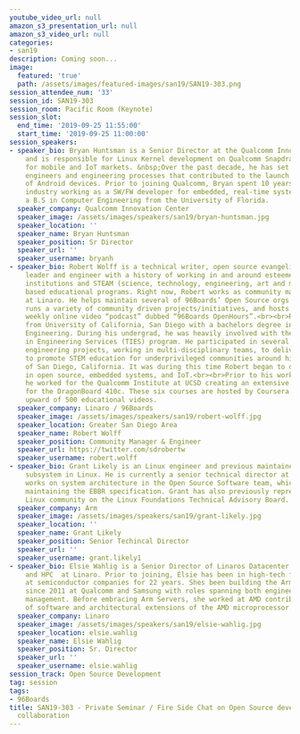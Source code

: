 ```yaml
---
youtube_video_url: null
amazon_s3_presentation_url: null
amazon_s3_video_url: null
categories:
- san19
description: Coming soon...
image:
  featured: 'true'
  path: /assets/images/featured-images/san19/SAN19-303.png
session_attendee_num: '33'
session_id: SAN19-303
session_room: Pacific Room (Keynote)
session_slot:
  end_time: '2019-09-25 11:55:00'
  start_time: '2019-09-25 11:00:00'
session_speakers:
- speaker_bio: Bryan Huntsman is a Senior Director at the Qualcomm Innovation Center
    and is responsible for Linux Kernel development on Qualcomm Snapdragon processors
    for mobile and IoT markets. &nbsp;Over the past decade, he has set up a team of
    engineers and engineering processes that contributed to the launch of billions
    of Android devices. Prior to joining Qualcomm, Bryan spent 10 years in the telecommunications
    industry working as a SW/FW developer for embedded, real-time systems. Bryan has
    a B.S in Computer Engineering from the University of Florida.
  speaker_company: Qualcomm Innovation Center
  speaker_image: /assets/images/speakers/san19/bryan-huntsman.jpg
  speaker_location: ''
  speaker_name: Bryan Huntsman
  speaker_position: Sr Director
  speaker_url: ''
  speaker_username: bryanh
- speaker_bio: Robert Wolff is a technical writer, open source evangelist, community
    leader and engineer with a history of working in and around esteemed academic
    institutions and STEAM (science, technology, engineering, art and mathematics)
    based educational programs. Right now, Robert works as community manager for 96Boards
    at Linaro. He helps maintain several of 96Boards’ Open Source orgs and repositories,
    runs a variety of community driven projects/initiatives, and hosts his own live,
    weekly online video “podcast” dubbed “96Boards OpenHours”.<br><br>Robert graduated
    from University of California, San Diego with a bachelors degree in Electrical
    Engineering. During his undergrad, he was heavily involved with the Global Teams
    in Engineering Services (TIES) program. He participated in several humanitarian
    engineering projects, working in multi-disciplinary teams, to deliver useful prototypes
    to promote STEM education for underprivileged communities around his hometown
    of San Diego, California. It was during this time Robert began to develop an interest
    in open source, embedded systems, and IoT.<br><br>Prior to his work with Linaro/96Boards,
    he worked for the Qualcomm Institute at UCSD creating an extensive online specialization
    for the DragonBoard 410c. These six courses are hosted by Coursera.org and contain
    upward of 500 educational videos.
  speaker_company: Linaro / 96Boards
  speaker_image: /assets/images/speakers/san19/robert-wolff.jpg
  speaker_location: Greater San Diego Area
  speaker_name: Robert Wolff
  speaker_position: Community Manager & Engineer
  speaker_url: https://twitter.com/sdrobertw
  speaker_username: robert.wolff
- speaker_bio: Grant Likely is an Linux engineer and previous maintainer of the Devicetree
    subsystem in Linux. He is currently a senior technical director at Arm where he
    works on system architecture in the Open Source Software team, which includes
    maintaining the EBBR specification. Grant has also previously represented the
    Linux community on the Linux Foundations Technical Advisory Board.
  speaker_company: Arm
  speaker_image: /assets/images/speakers/san19/grant-likely.jpg
  speaker_location: ''
  speaker_name: Grant Likely
  speaker_position: Senior Techincal Director
  speaker_url: ''
  speaker_username: grant.likely1
- speaker_bio: Elsie Wahlig is a Senior Director of Linaros Datacenter Cloud Group
    and HPC  at Linaro. Prior to joining, Elsie has been in high-tech field working
    at semiconductor companies for 22 years. Shes been building the Arm server market
    since 2011 at Qualcomm and Samsung with roles spanning both engineering and product
    management. Before embracing Arm Servers, she worked at AMD contributing to development
    of software and architectural extensions of the AMD microprocessor.
  speaker_company: Linaro
  speaker_image: /assets/images/speakers/san19/elsie-wahlig.jpg
  speaker_location: elsie.wahlig
  speaker_name: Elsie Wahlig
  speaker_position: Sr. Director
  speaker_url: ''
  speaker_username: elsie.wahlig
session_track: Open Source Development
tag: session
tags:
- 96Boards
title: SAN19-303 - Private Seminar / Fire Side Chat on Open Source development and
  collaboration
---
```

